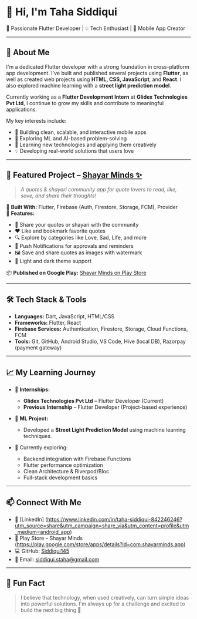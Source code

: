 # 👋 Hi, I'm Taha Siddiqui

🚀 Passionate Flutter Developer | 💡 Tech Enthusiast | 📱 Mobile App Creator

---

## 🌟 About Me

I'm a dedicated Flutter developer with a strong foundation in cross-platform app development. I've built and published several projects using **Flutter**, as well as created web projects using **HTML, CSS, JavaScript**, and **React**. I also explored machine learning with a **street light prediction model**.

Currently working as a **Flutter Development Intern** at **Glidex Technologies Pvt Ltd**, I continue to grow my skills and contribute to meaningful applications.

My key interests include:
- 📱 Building clean, scalable, and interactive mobile apps
- 🧠 Exploring ML and AI-based problem-solving
- 🚀 Learning new technologies and applying them creatively
- 💡 Developing real-world solutions that users love

---

## 📌 Featured Project – [Shayar Minds ✨](https://play.google.com/store/apps/details?id=com.shayarminds.app)

> *A quotes & shayari community app for quote lovers to read, like, save, and share their thoughts!*

🔹 **Built With:** Flutter, Firebase (Auth, Firestore, Storage, FCM), Provider  
🔹 **Features:**  
- 💬 Share your quotes or shayari with the community  
- ❤️ Like and bookmark favorite quotes  
- 🔍 Explore by categories like Love, Sad, Life, and more  
- 🔔 Push Notifications for approvals and reminders  
- 🖼️ Save and share quotes as images with watermark  
- 🌙 Light and dark theme support  

📦 **Published on Google Play:** [Shayar Minds on Play Store](https://play.google.com/store/apps/details?id=com.shayarminds.app)

---

## 🛠 Tech Stack & Tools

- **Languages:** Dart, JavaScript, HTML/CSS
- **Frameworks:** Flutter, React
- **Firebase Services:** Authentication, Firestore, Storage, Cloud Functions, FCM
- **Tools:** Git, GitHub, Android Studio, VS Code, Hive (local DB), Razorpay (payment gateway)

---

## 📈 My Learning Journey

- 🏢 **Internships:**  
  - **Glidex Technologies Pvt Ltd** – Flutter Developer (Current)  
  - **Previous Internship** – Flutter Developer (Project-based experience)  

- 🧠 **ML Project:**  
  - Developed a **Street Light Prediction Model** using machine learning techniques.

- 🌱 Currently exploring:
  - Backend integration with Firebase Functions
  - Flutter performance optimization
  - Clean Architecture & Riverpod/Bloc
  - Full-stack development basics

---

## 📫 Connect With Me

- 💼 [LinkedIn] (https://www.linkedin.com/in/taha-siddiqui-842246246?utm_source=share&utm_campaign=share_via&utm_content=profile&utm_medium=android_app)
- 📱 Play Store – Shayar Minds (https://play.google.com/store/apps/details?id=com.shayarminds.app)
- 💻 GitHub: [Siddiqui145](https://github.com/Siddiqui145)
- 📧 Email: siddiqui.staha@gmail.com

---

## 🧠 Fun Fact

> I believe that technology, when used creatively, can turn simple ideas into powerful solutions. I'm always up for a challenge and excited to build the next big thing 🚀


